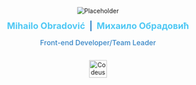 <p align="center"><img src="https://i.imgur.com/PrRSBN9.png" alt="Placeholder"></p>

<div align="center" style="display: flex; justify-content: center; font-size: 20px; font-weight: 700; user-select: none;">
    <div style="color: #4fc8f4;">Mihailo Obradović</div>
    <div style="color: #3584c5;">&nbsp | &nbsp</div>
    <div style="color: #4fc8f4;">Михаило Обрадовић</div>
</div>

<div align="center" style="color: #3584c5; font-size: 16px; padding: 16px; font-weight: 500">Front-end Developer/Team Leader</div>

<p align="center"><a href="https://codeus.me" target="_blank"><img src="https://codeus.me/img/codeus_logo.png" alt="Codeus" height="40"></a></p>

<!--
**mihailo-obradovic/mihailo-obradovic** is a ✨ _special_ ✨ repository because its `README.md` (this file) appears on your GitHub profile.

Here are some ideas to get you started:

- 🔭 I’m currently working on ...
- 🌱 I’m currently learning ...
- 👯 I’m looking to collaborate on ...
- 🤔 I’m looking for help with ...
- 💬 Ask me about ...
- 📫 How to reach me: ...
- 😄 Pronouns: ...
- ⚡ Fun fact: ...
-->
